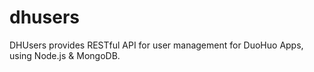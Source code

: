 dhusers
=======

DHUsers provides RESTful API for user management for DuoHuo Apps, using Node.js & MongoDB.


